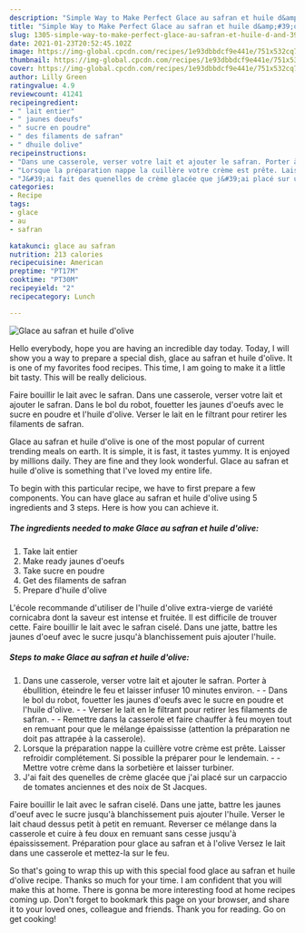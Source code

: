 ```yaml
---
description: "Simple Way to Make Perfect Glace au safran et huile d&amp;#39;olive"
title: "Simple Way to Make Perfect Glace au safran et huile d&amp;#39;olive"
slug: 1305-simple-way-to-make-perfect-glace-au-safran-et-huile-d-and-39-olive
date: 2021-01-23T20:52:45.102Z
image: https://img-global.cpcdn.com/recipes/1e93dbbdcf9e441e/751x532cq70/glace-au-safran-et-huile-dolive-photo-principale-de-la-recette.jpg
thumbnail: https://img-global.cpcdn.com/recipes/1e93dbbdcf9e441e/751x532cq70/glace-au-safran-et-huile-dolive-photo-principale-de-la-recette.jpg
cover: https://img-global.cpcdn.com/recipes/1e93dbbdcf9e441e/751x532cq70/glace-au-safran-et-huile-dolive-photo-principale-de-la-recette.jpg
author: Lilly Green
ratingvalue: 4.9
reviewcount: 41241
recipeingredient:
- " lait entier"
- " jaunes doeufs"
- " sucre en poudre"
- " des filaments de safran"
- " dhuile dolive"
recipeinstructions:
- "Dans une casserole, verser votre lait et ajouter le safran. Porter à ébullition, éteindre le feu et laisser infuser 10 minutes environ.  Dans le bol du robot, fouetter les jaunes d&#39;oeufs avec le sucre en poudre et l&#39;huile d&#39;olive.  Verser le lait en le filtrant pour retirer les filaments de safran.  Remettre dans la casserole et faire chauffer à feu moyen tout en remuant pour que le mélange épaississe (attention la préparation ne doit pas attrapée à la casserole)."
- "Lorsque la préparation nappe la cuillère votre crème est prête. Laisser refroidir complétement. Si possible la préparer pour le lendemain.  Mettre votre crème dans la sorbetière et laisser turbiner."
- "J&#39;ai fait des quenelles de crème glacée que j&#39;ai placé sur un carpaccio de tomates anciennes et des noix de St Jacques."
categories:
- Recipe
tags:
- glace
- au
- safran

katakunci: glace au safran 
nutrition: 213 calories
recipecuisine: American
preptime: "PT17M"
cooktime: "PT30M"
recipeyield: "2"
recipecategory: Lunch

---
```



![Glace au safran et huile d&#39;olive](https://img-global.cpcdn.com/recipes/1e93dbbdcf9e441e/751x532cq70/glace-au-safran-et-huile-dolive-photo-principale-de-la-recette.jpg)

Hello everybody, hope you are having an incredible day today. Today, I will show you a way to prepare a special dish, glace au safran et huile d&#39;olive. It is one of my favorites food recipes. This time, I am going to make it a little bit tasty. This will be really delicious.

Faire bouillir le lait avec le safran. Dans une casserole, verser votre lait et ajouter le safran. Dans le bol du robot, fouetter les jaunes d&#39;oeufs avec le sucre en poudre et l&#39;huile d&#39;olive. Verser le lait en le filtrant pour retirer les filaments de safran.

Glace au safran et huile d&#39;olive is one of the most popular of current trending meals on earth. It is simple, it is fast, it tastes yummy. It is enjoyed by millions daily. They are fine and they look wonderful. Glace au safran et huile d&#39;olive is something that I've loved my entire life.


To begin with this particular recipe, we have to first prepare a few components. You can have glace au safran et huile d&#39;olive using 5 ingredients and 3 steps. Here is how you can achieve it.

<!--inarticleads1-->

##### The ingredients needed to make Glace au safran et huile d&#39;olive:

1. Take  lait entier
1. Make ready  jaunes d&#39;oeufs
1. Take  sucre en poudre
1. Get  des filaments de safran
1. Prepare  d&#39;huile d&#39;olive


L&#39;école recommande d&#39;utiliser de l&#39;huile d&#39;olive extra-vierge de variété cornicabra dont la saveur est intense et fruitée. Il est difficile de trouver cette. Faire bouillir le lait avec le safran ciselé. Dans une jatte, battre les jaunes d&#39;oeuf avec le sucre jusqu&#39;à blanchissement puis ajouter l&#39;huile. 

<!--inarticleads2-->

##### Steps to make Glace au safran et huile d&#39;olive:

1. Dans une casserole, verser votre lait et ajouter le safran. Porter à ébullition, éteindre le feu et laisser infuser 10 minutes environ. -  - Dans le bol du robot, fouetter les jaunes d&#39;oeufs avec le sucre en poudre et l&#39;huile d&#39;olive. -  - Verser le lait en le filtrant pour retirer les filaments de safran. -  - Remettre dans la casserole et faire chauffer à feu moyen tout en remuant pour que le mélange épaississe (attention la préparation ne doit pas attrapée à la casserole).
1. Lorsque la préparation nappe la cuillère votre crème est prête. Laisser refroidir complétement. Si possible la préparer pour le lendemain. -  - Mettre votre crème dans la sorbetière et laisser turbiner.
1. J&#39;ai fait des quenelles de crème glacée que j&#39;ai placé sur un carpaccio de tomates anciennes et des noix de St Jacques.


Faire bouillir le lait avec le safran ciselé. Dans une jatte, battre les jaunes d&#39;oeuf avec le sucre jusqu&#39;à blanchissement puis ajouter l&#39;huile. Verser le lait chaud dessus petit à petit en remuant. Reverser ce mélange dans la casserole et cuire à feu doux en remuant sans cesse jusqu&#39;à épaississement. Préparation pour glace au safran et à l&#39;olive Versez le lait dans une casserole et mettez-la sur le feu. 

So that's going to wrap this up with this special food glace au safran et huile d&#39;olive recipe. Thanks so much for your time. I am confident that you will make this at home. There is gonna be more interesting food at home recipes coming up. Don't forget to bookmark this page on your browser, and share it to your loved ones, colleague and friends. Thank you for reading. Go on get cooking!
